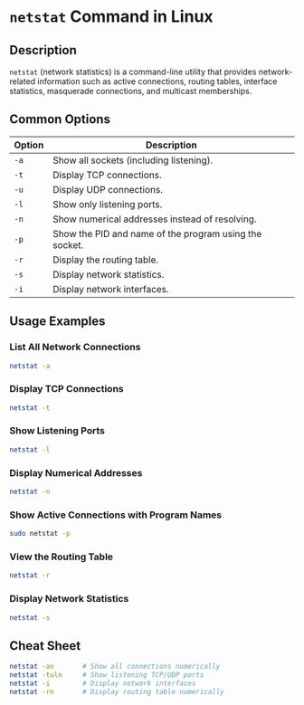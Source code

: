 # `netstat` Command in Linux

## Description

`netstat` (network statistics) is a command-line utility that provides network-related information such as active connections, routing tables, interface statistics, masquerade connections, and multicast memberships.

## Common Options

| Option | Description                                      |
|--------|--------------------------------------------------|
| `-a`   | Show all sockets (including listening).          |
| `-t`   | Display TCP connections.                         |
| `-u`   | Display UDP connections.                         |
| `-l`   | Show only listening ports.                       |
| `-n`   | Show numerical addresses instead of resolving.   |
| `-p`   | Show the PID and name of the program using the socket. |
| `-r`   | Display the routing table.                       |
| `-s`   | Display network statistics.                      |
| `-i`   | Display network interfaces.                      |

## Usage Examples

### List All Network Connections
```bash
netstat -a
```

### Display TCP Connections
```bash
netstat -t
```

### Show Listening Ports
```bash
netstat -l
```

### Display Numerical Addresses
```bash
netstat -n
```

### Show Active Connections with Program Names
```bash
sudo netstat -p
```

### View the Routing Table
```bash
netstat -r
```

### Display Network Statistics
```bash
netstat -s
```

## Cheat Sheet

```bash
netstat -an       # Show all connections numerically
netstat -tuln     # Show listening TCP/UDP ports
netstat -i        # Display network interfaces
netstat -rn       # Display routing table numerically
```
